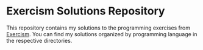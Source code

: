 # Exercism Solutions Repository

This repository contains my solutions to the programming exercises from [Exercism](https://exercism.org/profiles/sibycr18). You can find my solutions organized by programming language in the respective directories.
